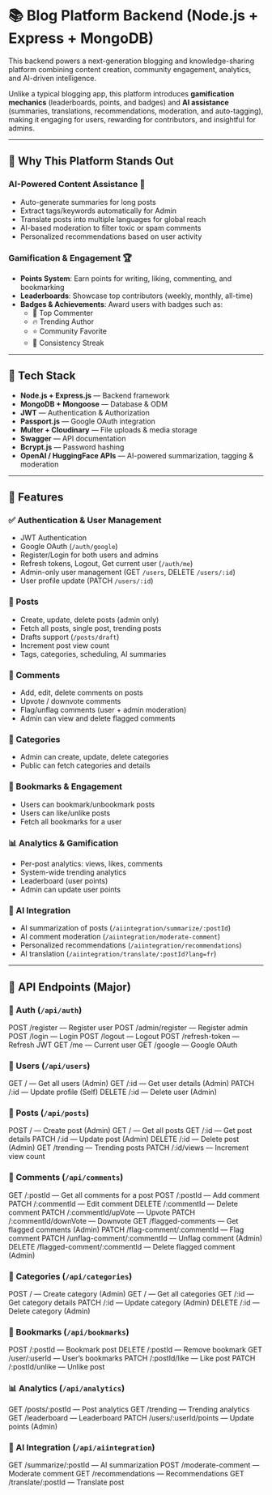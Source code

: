 # 📚 Blog Platform Backend (Node.js + Express + MongoDB)

This backend powers a next-generation blogging and knowledge-sharing platform combining content creation, community engagement, analytics, and AI-driven intelligence.

Unlike a typical blogging app, this platform introduces **gamification mechanics** (leaderboards, points, and badges) and **AI assistance** (summaries, translations, recommendations, moderation, and auto-tagging), making it engaging for users, rewarding for contributors, and insightful for admins.

---

## 🌟 Why This Platform Stands Out

### AI-Powered Content Assistance 🧠
- Auto-generate summaries for long posts
- Extract tags/keywords automatically for Admin
- Translate posts into multiple languages for global reach
- AI-based moderation to filter toxic or spam comments
- Personalized recommendations based on user activity

### Gamification & Engagement 🏆
- **Points System**: Earn points for writing, liking, commenting, and bookmarking
- **Leaderboards**: Showcase top contributors (weekly, monthly, all-time)
- **Badges & Achievements**: Award users with badges such as:
  - 💬 Top Commenter
  - 🔥 Trending Author
  - ⭐ Community Favorite
  - 🎯 Consistency Streak

---

## 🚀 Tech Stack
- **Node.js + Express.js** — Backend framework  
- **MongoDB + Mongoose** — Database & ODM  
- **JWT** — Authentication & Authorization  
- **Passport.js** — Google OAuth integration  
- **Multer + Cloudinary** — File uploads & media storage  
- **Swagger** — API documentation  
- **Bcrypt.js** — Password hashing  
- **OpenAI / HuggingFace APIs** — AI-powered summarization, tagging & moderation  

---

## 🔑 Features

### ✅ Authentication & User Management
- JWT Authentication
- Google OAuth (`/auth/google`)
- Register/Login for both users and admins
- Refresh tokens, Logout, Get current user (`/auth/me`)
- Admin-only user management (GET `/users`, DELETE `/users/:id`)
- User profile update (PATCH `/users/:id`)

### 📝 Posts
- Create, update, delete posts (admin only)
- Fetch all posts, single post, trending posts
- Drafts support (`/posts/draft`)
- Increment post view count
- Tags, categories, scheduling, AI summaries

### 💬 Comments
- Add, edit, delete comments on posts
- Upvote / downvote comments
- Flag/unflag comments (user + admin moderation)
- Admin can view and delete flagged comments

### 📂 Categories
- Admin can create, update, delete categories
- Public can fetch categories and details

### 🔖 Bookmarks & Engagement
- Users can bookmark/unbookmark posts
- Users can like/unlike posts
- Fetch all bookmarks for a user

### 📊 Analytics & Gamification
- Per-post analytics: views, likes, comments
- System-wide trending analytics
- Leaderboard (user points)
- Admin can update user points

### 🤖 AI Integration
- AI summarization of posts (`/aiintegration/summarize/:postId`)
- AI comment moderation (`/aiintegration/moderate-comment`)
- Personalized recommendations (`/aiintegration/recommendations`)
- AI translation (`/aiintegration/translate/:postId?lang=fr`)

---

## 📡 API Endpoints (Major)

### 🔐 Auth (`/api/auth`)
POST /register — Register user
POST /admin/register — Register admin
POST /login — Login
POST /logout — Logout
POST /refresh-token — Refresh JWT
GET /me — Current user
GET /google — Google OAuth

### 👤 Users (`/api/users`)
GET / — Get all users (Admin)
GET /:id — Get user details (Admin)
PATCH /:id — Update profile (Self)
DELETE /:id — Delete user (Admin)

### 📝 Posts (`/api/posts`)
POST / — Create post (Admin)
GET / — Get all posts
GET /:id — Get post details
PATCH /:id — Update post (Admin)
DELETE /:id — Delete post (Admin)
GET /trending — Trending posts
PATCH /:id/views — Increment view count

### 💬 Comments (`/api/comments`)
GET /:postId — Get all comments for a post
POST /:postId — Add comment
PATCH /:commentId — Edit comment
DELETE /:commentId — Delete comment
PATCH /:commentId/upVote — Upvote
PATCH /:commentId/downVote — Downvote
GET /flagged-comments — Get flagged comments (Admin)
PATCH /flag-comment/:commentId — Flag comment
PATCH /unflag-comment/:commentId — Unflag comment (Admin)
DELETE /flagged-comment/:commentId — Delete flagged comment (Admin)

### 📂 Categories (`/api/categories`)
POST / — Create category (Admin)
GET / — Get all categories
GET /:id — Get category details
PATCH /:id — Update category (Admin)
DELETE /:id — Delete category (Admin)

### 🔖 Bookmarks (`/api/bookmarks`)
POST /:postId — Bookmark post
DELETE /:postId — Remove bookmark
GET /user/:userId — User’s bookmarks
PATCH /:postId/like — Like post
PATCH /:postId/unlike — Unlike post

### 📊 Analytics (`/api/analytics`)
GET /posts/:postId — Post analytics
GET /trending — Trending analytics
GET /leaderboard — Leaderboard
PATCH /users/:userId/points — Update points (Admin)

### 🤖 AI Integration (`/api/aiintegration`)
GET /summarize/:postId — AI summarization
POST /moderate-comment — Moderate comment
GET /recommendations — Recommendations
GET /translate/:postId — Translate post
